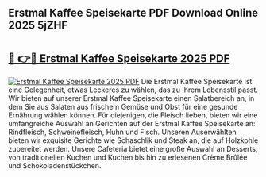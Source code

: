 ## Erstmal Kaffee Speisekarte PDF Download Online 2025 5jZHF

# <h2><a href="http://gc68cme.nevu.top/?p=Erstmal+Kaffee+Speisekarte">🔗 👉🔴 Erstmal Kaffee Speisekarte 2025 PDF</a></h2>

[![Erstmal Kaffee Speisekarte 2025 PDF](https://i.imgur.com/dBaPXMq.png)](http://gc68cme.nevu.top/?p=Erstmal+Kaffee+Speisekarte)
Die Erstmal Kaffee Speisekarte ist eine Gelegenheit, etwas Leckeres zu wählen, das zu Ihrem Lebensstil passt. Wir bieten auf unserer Erstmal Kaffee Speisekarte einen Salatbereich an, in dem Sie aus Salaten aus frischem Gemüse und Obst für eine gesunde Ernährung wählen können. Für diejenigen, die Fleisch lieben, bieten wir eine umfangreiche Auswahl an Gerichten auf der Erstmal Kaffee Speisekarte an: Rindfleisch, Schweinefleisch, Huhn und Fisch. Unseren Auserwählten bieten wir exquisite Gerichte wie Schaschlik und Steak an, die auf Holzkohle zubereitet werden. Unsere Cafeteria bietet eine große Auswahl an Desserts, von traditionellen Kuchen und Kuchen bis hin zu erlesenen Crème Brûlée und Schokoladenstückchen.
